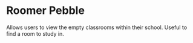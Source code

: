 Roomer Pebble
===================

Allows users to view the empty classrooms within their school. Useful to find a room to study in.
